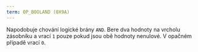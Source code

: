 ```yaml
---
term: OP_BOOLAND (0X9A)
---
```


Napodobuje chování logické brány `AND`. Bere dva hodnoty na vrcholu zásobníku a vrací `1` pouze pokud jsou obě hodnoty nenulové. V opačném případě vrací `0`.